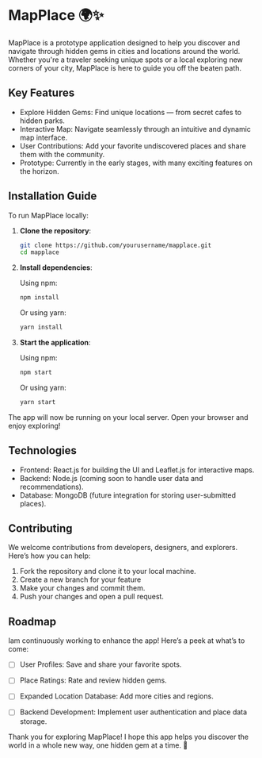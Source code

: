# MapPlace 🌍✨

MapPlace is a prototype application designed to help you discover and navigate through hidden gems in cities and locations around the world. Whether you're a traveler seeking unique spots or a local exploring new corners of your city, MapPlace is here to guide you off the beaten path.

## Key Features

- Explore Hidden Gems: Find unique locations — from secret cafes to hidden parks.
- Interactive Map: Navigate seamlessly through an intuitive and dynamic map interface.
- User Contributions: Add your favorite undiscovered places and share them with the community.
- Prototype: Currently in the early stages, with many exciting features on the horizon.

## Installation Guide

To run MapPlace locally:

1. **Clone the repository**:

   ```bash
   git clone https://github.com/yourusername/mapplace.git
   cd mapplace
   ```

2. **Install dependencies**:

   Using npm:

   ```bash
   npm install
   ```

   Or using yarn:

   ```bash
   yarn install
   ```

3. **Start the application**:

   Using npm:

   ```bash
   npm start
   ```

   Or using yarn:

   ```bash
   yarn start
   ```

The app will now be running on your local server. Open your browser and enjoy exploring!

## Technologies

- Frontend: React.js for building the UI and Leaflet.js for interactive maps.
- Backend: Node.js (coming soon to handle user data and recommendations).
- Database: MongoDB (future integration for storing user-submitted places).

## Contributing

We welcome contributions from developers, designers, and explorers. Here’s how you can help:

1. Fork the repository and clone it to your local machine.
2. Create a new branch for your feature 
3. Make your changes and commit them.
4. Push your changes and open a pull request.


## Roadmap

Iam continuously working to enhance the app! Here’s a peek at what’s to come:

- [ ] User Profiles: Save and share your favorite spots.
- [ ] Place Ratings: Rate and review hidden gems.
- [ ] Expanded Location Database: Add more cities and regions.
- [ ] Backend Development: Implement user authentication and place data storage.


Thank you for exploring MapPlace! I hope this app helps you discover the world in a whole new way, one hidden gem at a time. 🚀

